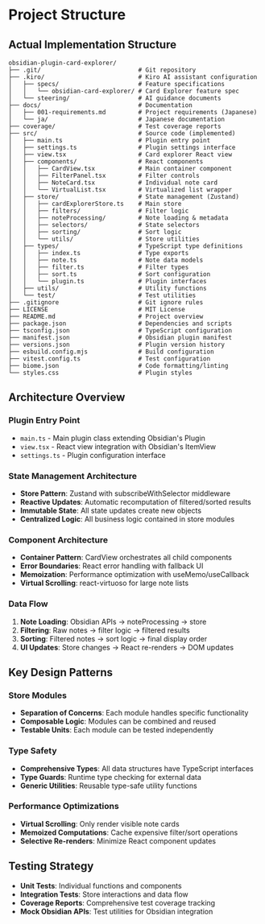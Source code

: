 # Project Structure

## Actual Implementation Structure
```
obsidian-plugin-card-explorer/
├── .git/                           # Git repository
├── .kiro/                          # Kiro AI assistant configuration
│   ├── specs/                      # Feature specifications
│   │   └── obsidian-card-explorer/ # Card Explorer feature spec
│   └── steering/                   # AI guidance documents
├── docs/                           # Documentation
│   ├── 001-requirements.md         # Project requirements (Japanese)
│   └── ja/                         # Japanese documentation
├── coverage/                       # Test coverage reports
├── src/                            # Source code (implemented)
│   ├── main.ts                     # Plugin entry point
│   ├── settings.ts                 # Plugin settings interface
│   ├── view.tsx                    # Card explorer React view
│   ├── components/                 # React components
│   │   ├── CardView.tsx            # Main container component
│   │   ├── FilterPanel.tsx         # Filter controls
│   │   ├── NoteCard.tsx            # Individual note card
│   │   └── VirtualList.tsx         # Virtualized list wrapper
│   ├── store/                      # State management (Zustand)
│   │   ├── cardExplorerStore.ts    # Main store
│   │   ├── filters/                # Filter logic
│   │   ├── noteProcessing/         # Note loading & metadata
│   │   ├── selectors/              # State selectors
│   │   ├── sorting/                # Sort logic
│   │   └── utils/                  # Store utilities
│   ├── types/                      # TypeScript type definitions
│   │   ├── index.ts                # Type exports
│   │   ├── note.ts                 # Note data models
│   │   ├── filter.ts               # Filter types
│   │   ├── sort.ts                 # Sort configuration
│   │   └── plugin.ts               # Plugin interfaces
│   ├── utils/                      # Utility functions
│   └── test/                       # Test utilities
├── .gitignore                      # Git ignore rules
├── LICENSE                         # MIT License
├── README.md                       # Project overview
├── package.json                    # Dependencies and scripts
├── tsconfig.json                   # TypeScript configuration
├── manifest.json                   # Obsidian plugin manifest
├── versions.json                   # Plugin version history
├── esbuild.config.mjs              # Build configuration
├── vitest.config.ts                # Test configuration
├── biome.json                      # Code formatting/linting
└── styles.css                      # Plugin styles
```

## Architecture Overview

### Plugin Entry Point
- `main.ts` - Main plugin class extending Obsidian's Plugin
- `view.tsx` - React view integration with Obsidian's ItemView
- `settings.ts` - Plugin configuration interface

### State Management Architecture
- **Store Pattern**: Zustand with subscribeWithSelector middleware
- **Reactive Updates**: Automatic recomputation of filtered/sorted results
- **Immutable State**: All state updates create new objects
- **Centralized Logic**: All business logic contained in store modules

### Component Architecture
- **Container Pattern**: CardView orchestrates all child components
- **Error Boundaries**: React error handling with fallback UI
- **Memoization**: Performance optimization with useMemo/useCallback
- **Virtual Scrolling**: react-virtuoso for large note lists

### Data Flow
1. **Note Loading**: Obsidian APIs → noteProcessing → store
2. **Filtering**: Raw notes → filter logic → filtered results
3. **Sorting**: Filtered notes → sort logic → final display order
4. **UI Updates**: Store changes → React re-renders → DOM updates

## Key Design Patterns

### Store Modules
- **Separation of Concerns**: Each module handles specific functionality
- **Composable Logic**: Modules can be combined and reused
- **Testable Units**: Each module can be tested independently

### Type Safety
- **Comprehensive Types**: All data structures have TypeScript interfaces
- **Type Guards**: Runtime type checking for external data
- **Generic Utilities**: Reusable type-safe utility functions

### Performance Optimizations
- **Virtual Scrolling**: Only render visible note cards
- **Memoized Computations**: Cache expensive filter/sort operations
- **Selective Re-renders**: Minimize React component updates

## Testing Strategy
- **Unit Tests**: Individual functions and components
- **Integration Tests**: Store interactions and data flow
- **Coverage Reports**: Comprehensive test coverage tracking
- **Mock Obsidian APIs**: Test utilities for Obsidian integration
